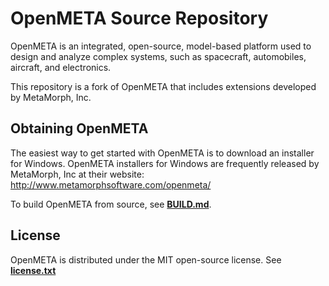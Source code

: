 # OpenMETA Source Repository #
OpenMETA is an integrated, open-source, model-based platform used to design and analyze complex systems, such as spacecraft, automobiles, aircraft, and electronics.

This repository is a fork of OpenMETA that includes extensions developed by MetaMorph, Inc.

## Obtaining OpenMETA
The easiest way to get started with OpenMETA is to download an installer for Windows. OpenMETA installers for Windows are frequently released by MetaMorph, Inc at their website:
http://www.metamorphsoftware.com/openmeta/

To build OpenMETA from source, see **[BUILD.md](BUILD.md)**.

## License
OpenMETA is distributed under the MIT open-source license. See **[license.txt](license.txt)**
